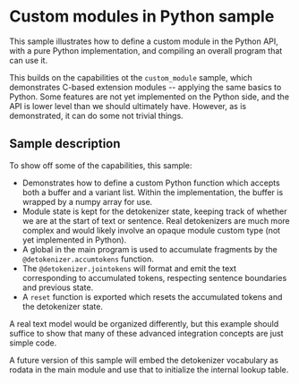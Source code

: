 # Custom modules in Python sample

This sample illustrates how to define a custom module in the Python API,
with a pure Python implementation, and compiling an overall program that
can use it.

This builds on the capabilities ot the `custom_module` sample, which
demonstrates C-based extension modules -- applying the same basics to
Python. Some features are not yet implemented on the Python side, and
the API is lower level than we should ultimately have. However, as
is demonstrated, it can do some not trivial things.

## Sample description

To show off some of the capabilities, this sample:

* Demonstrates how to define a custom Python function which accepts both
  a buffer and a variant list. Within the implementation, the buffer is
  wrapped by a numpy array for use.
* Module state is kept for the detokenizer state, keeping track of whether
  we are at the start of text or sentence. Real detokenizers are much
  more complex and would likely involve an opaque module custom type
  (not yet implemented in Python).
* A global in the main program is used to accumulate fragments by
  the `@detokenizer.accumtokens` function.
* The `@detokenizer.jointokens` will format and emit the text corresponding
  to accumulated tokens, respecting sentence boundaries and previous
  state.
* A `reset` function is exported which resets the accumulated tokens and
  the detokenizer state.

A real text model would be organized differently, but this example should
suffice to show that many of these advanced integration concepts are just
simple code.

A future version of this sample will embed the detokenizer vocabulary as
rodata in the main module and use that to initialize the internal lookup
table.